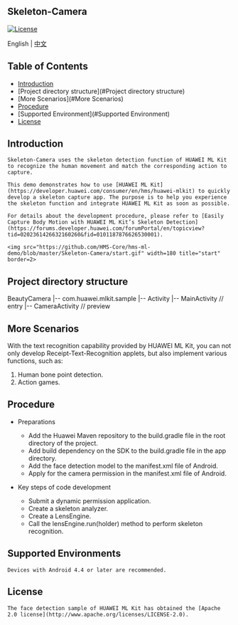 ## Skeleton-Camera
[![License](https://img.shields.io/badge/Docs-hmsguides-brightgreen)](https://developer.huawei.com/consumer/en/doc/development/HMS-Guides/ml-introduction-4)

English | [中文](https://github.com/HMS-Core/hms-ml-demo/edit/master/Skeleton-Camera/README_ZH.md)
## Table of Contents

  * [Introduction](#Introduction)
  * [Project directory structure](#Project directory structure)
  * [More Scenarios](#More Scenarios)
  * [Procedure](#Procedure)
  * [Supported Environment](#Supported Environment)
  * [License](#License)


## Introduction
    Skeleton-Camera uses the skeleton detection function of HUAWEI ML Kit to recognize the human movement and match the corresponding action to capture.
    
    This demo demonstrates how to use [HUAWEI ML Kit] (https://developer.huawei.com/consumer/en/hms/huawei-mlkit) to quickly develop a skeleton capture app. The purpose is to help you experience the skeleton function and integrate HUAWEI ML Kit as soon as possible.

    For details about the development procedure, please refer to [Easily Capture Body Motion with HUAWEI ML Kit’s Skeleton Detection](https://forums.developer.huawei.com/forumPortal/en/topicview?tid=0202361426632160260&fid=0101187876626530001).

    <img src="https://github.com/HMS-Core/hms-ml-demo/blob/master/Skeleton-Camera/start.gif" width=180 title="start" border=2>

## Project directory structure
BeautyCamera
    |-- com.huawei.mlkit.sample
        |-- Activity
            |-- MainActivity // entry
            |-- CameraActivity // preview

## More Scenarios
With the text recognition capability provided by HUAWEI ML Kit, you can not only develop Receipt-Text-Recognition applets, but also implement various functions, such as:
1. Human bone point detection.
2. Action games.

## Procedure
- Preparations
  - Add the Huawei Maven repository to the build.gradle file in the root directory of the project.
  - Add build dependency on the SDK to the build.gradle file in the app directory.
  - Add the face detection model to the manifest.xml file of Android.
  - Apply for the camera permission in the manifest.xml file of Android.

- Key steps of code development
  - Submit a dynamic permission application.
  - Create a skeleton analyzer.
  - Create a LensEngine.
  - Call the lensEngine.run(holder) method to perform skeleton recognition.

## Supported Environments
    Devices with Android 4.4 or later are recommended.

##  License
    The face detection sample of HUAWEI ML Kit has obtained the [Apache 2.0 license](http://www.apache.org/licenses/LICENSE-2.0).

